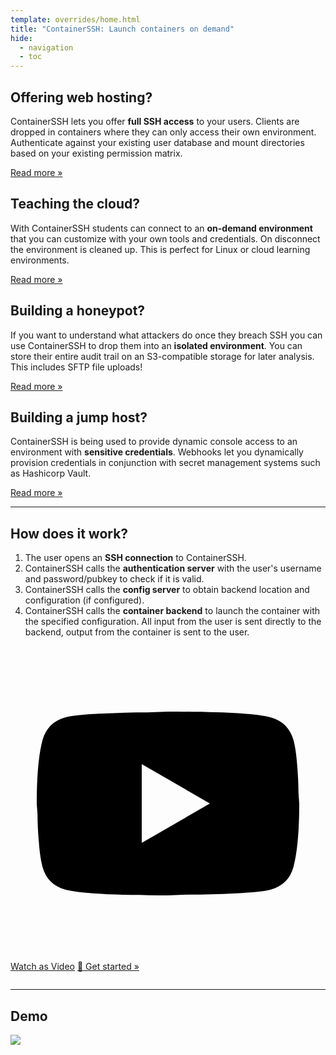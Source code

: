 ```yaml
---
template: overrides/home.html
title: "ContainerSSH: Launch containers on demand"
hide:
  - navigation
  - toc
---
```


<div class="grid grid--4">
<div class="grid__box">
<h2>Offering web hosting?</h2>
<p>ContainerSSH lets you offer <strong>full SSH access</strong> to your users. Clients are dropped in containers where they can only access their own environment. Authenticate against your existing user database and mount directories based on your existing permission matrix.</p>
<p><a href="usecases/webhosting/" class="md-button">Read more »</a></p>
</div>
<div class="grid__box">
<h2>Teaching the cloud?</h2>
<p>With ContainerSSH students can connect to an <strong>on-demand environment</strong> that you can customize with your own tools and credentials. On disconnect the environment is cleaned up. This is perfect for Linux or cloud learning environments.</p>
<p><a href="usecases/learning/" class="md-button">Read more »</a></p>
</div>
<div class="grid__box">
<h2>Building a honeypot?</h2>
<p>If you want to understand what attackers do once they breach SSH you can use ContainerSSH to drop them into an <strong>isolated environment</strong>. You can store their entire audit trail on an S3-compatible storage for later analysis. This includes SFTP file uploads!</p>
<p><a href="usecases/honeypots/" class="md-button">Read more »</a></p>
</div>
<div class="grid__box">
<h2>Building a jump host?</h2>
<p>ContainerSSH is being used to provide dynamic console access to an environment with <strong>sensitive credentials</strong>. Webhooks let you dynamically provision credentials in conjunction with secret management systems such as Hashicorp Vault.</p>
<p><a href="usecases/security/" class="md-button">Read more »</a></p>
</div>
</div>

---

## How does it work?

<div class="grid">
<div class="grid__box">
<ol>
<li>The user opens an <strong>SSH connection</strong> to ContainerSSH.</li>
<li>ContainerSSH calls the <strong>authentication server</strong> with the user's username and password/pubkey to check if it is valid.</li>
<li>ContainerSSH calls the <strong>config server</strong> to obtain backend location and configuration (if configured).</li>
<li>ContainerSSH calls the <strong>container backend</strong> to launch the container with the specified configuration. All input from the user is sent directly to the backend, output from the container is sent to the user.</li>
</ol>   
<p><a href="https://youtu.be/Cs9OrnPi2IM" class="md-button"><span class="twemoji"><svg xmlns="http://www.w3.org/2000/svg" viewBox="0 0 24 24"><path d="M10 15l5.19-3L10 9v6m11.56-7.83c.13.47.22 1.1.28 1.9.07.8.1 1.49.1 2.09L22 12c0 2.19-.16 3.8-.44 4.83-.25.9-.83 1.48-1.73 1.73-.47.13-1.33.22-2.65.28-1.3.07-2.49.1-3.59.1L12 19c-4.19 0-6.8-.16-7.83-.44-.9-.25-1.48-.83-1.73-1.73-.13-.47-.22-1.1-.28-1.9-.07-.8-.1-1.49-.1-2.09L2 12c0-2.19.16-3.8.44-4.83.25-.9.83-1.48 1.73-1.73.47-.13 1.33-.22 2.65-.28 1.3-.07 2.49-.1 3.59-.1L12 5c4.19 0 6.8.16 7.83.44.9.25 1.48.83 1.73 1.73z"></path></svg></span> Watch as Video</a> <a href="/getting-started/" class="md-button">🚀 Get started »</a></p>
</div>
<div class="grid__box">
<p><img src="/images/architecture.svg" alt="" /></p>
</div>
</div>



---

## Demo

![](/images/ssh-in-action.gif)

